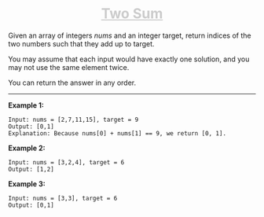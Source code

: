 <h1 align="center">
    <a style="color: #ccc" href="https://leetcode.com/problems/two-sum/description/" target="_blank">Two Sum</a>
</h1>

<p>
Given an array of integers <i>nums</i> and an integer <i></i>target, return indices of the two numbers such that they add up to target.

You may assume that each input would have exactly one solution, and you may not use the same element twice.

You can return the answer in any order. 
</p>
<hr>

<p>
    <b>Example 1:</b>

    Input: nums = [2,7,11,15], target = 9
    Output: [0,1]
    Explanation: Because nums[0] + nums[1] == 9, we return [0, 1].
</p>

<p>
    <b>Example 2:</b>

    Input: nums = [3,2,4], target = 6
    Output: [1,2]
</p>

<p>
    <b>Example 3:</b>

    Input: nums = [3,3], target = 6
    Output: [0,1]
</p>
